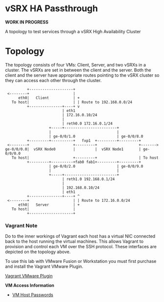 vSRX HA Passthrough
================

**WORK IN PROGRESS**

A topology to test services through a vSRX High Availability Cluster 

Topology
========

The topology consists of four VMs: Client, Server, and two vSRXs in a cluster. The vSRXs are set in between the client and the server. Both the client and the server have appropriate routes pointing to the vSRX cluster so they can access each other through the cluster.

```
          +--------------------+                          
 <--------+                    |                          
      eth0|   Client           | +                        
   To host|                    | | Route to 192.168.0.0/24
          +---------------+----+ v                        
                          | eth1                                
                          | 172.16.0.10/24                      
                          |                              
                          | reth0.0 172.16.0.1/24
                    +-----+------------------------+
                    |                              |         
                    | ge-0/0/1.0                   | ge-0/0/8.0         
          +---------+----------+   fxp1  +---------+---------+                   
 <--------+                    +---------+                   +------->      
ge-0/0/0.0|  vSRX Node0        |         |  vSRX Node1       | ge-0/0/0.0         
   To host|                    +---------+                   | To host
          +---------+----------+fab0 fab1+---------+---------+ 
                    | ge-0/0/2.0                   | ge-0/0/9.0         
                    |                              |         
                    +-----+------------------------+         
                          | reth1.0 192.168.0.1/24
                          | 
                          | 192.168.0.10/24                     
                          | eth1                                
          +---------------+----+ ^                        
 <--------+                    | | Route to 172.16.0.0/24 
      eth0|   Server           | +                        
   To host|                    |                          
          +--------------------+                          
```

### Vagrant Note

Do to the inner workings of Vagrant each host has a virtual NIC connected back to the host running the virtual machines. This allows Vagrant to provision and control each VM over the SSH protocol. These interfaces are depicted on the topology above.

To use this lab with VMware Fusion or Workstation you must first purchase and install the Vagrant VMware Plugin.

[Vagrant VMware Plugin](https://www.vagrantup.com/vmware)

**VM Access Information**

-	[VM Host Passwords](https://github.com/JNPRAutomate/vSRXHA-Passthrough/blob/master/docs/vmpasswords.md)
